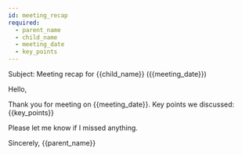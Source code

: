 ```yaml
---
id: meeting_recap
required:
  - parent_name
  - child_name
  - meeting_date
  - key_points
---
```


Subject: Meeting recap for {{child_name}} ({{meeting_date}})

Hello,

Thank you for meeting on {{meeting_date}}. Key points we discussed:
{{key_points}}

Please let me know if I missed anything.

Sincerely,
{{parent_name}}

